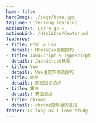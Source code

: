 ```yaml
---
home: false
heroImage: ./imgs/home.jpg
tagline: Life-long learning
actionText: Let's go →
actionLink: /Html&Css/Center.md
features:
- title: Html & Css
  details: Html&Css使用技巧
- title: JavaScript & TypeScirpt
  details: JavaScript基础
- title: Vue
  details: Vue注意事项及技巧
- title: 网络
  details: 网络知识总结
- title: 算法
  details: 算法总结
- title: chrome
  details: chrome控制台的使用
footer: As long as I love study
---
```

